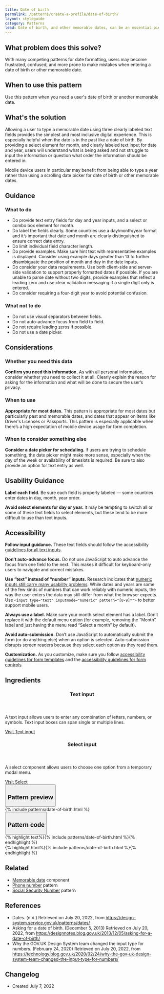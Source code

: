 ```yaml
---
title: Date of birth
permalink: /patterns/create-a-profile/date-of-birth/
layout: styleguide
category: Patterns
lead: Date of birth, and other memorable dates, can be an essential piece of information used to validate identity or eligibility for services or benefits. This pattern allows users to enter their date of birth or another memorable date (e.g., birth of child, death of loved one) without friction. 
---
```


## What problem does this solve?
With many competing patterns for date formatting, users may become frustrated, confused, and more prone to make mistakes when entering a date of birth or other memorable date.

## When to use this pattern 
Use this pattern when you need a user's date of birth or another memorable date. 

## What's the solution
Allowing a user to type a memorable date using three clearly labeled text fields provides the simplest and most inclusive digital experience. This is especially helpful when the date is in the past like a date of birth. By providing a select element for month, and clearly labeled text input for date and year, users will understand what is being asked and not struggle to input the information or question what order the information should be entered in.

Mobile device users in particular may benefit from being able to type a year rather than using a scrolling date picker for date of birth or other memorable dates.

## Guidance

<div class="grid-row grid-gap-3">
  <div class="tablet:grid-col-5">
    <div class="do-dont">
      <div class="do-dont__do">
      <h3 class="do-dont__heading">What to do</h3>
        <div class="do-dont__content">
          <ul>
            <li>Do provide text entry fields for day and year inputs, and a select or combo box element for month.</li>
            <li>Do label the fields clearly. Some countries use a day/month/year format and it’s important that date and month are clearly distinguished to ensure correct date entry.</li>
            <li>Do limit individual field character length.</li>
            <li>Do provide examples. Make sure hint text with representative examples is displayed. Consider using example days greater than 13 to further disambiguate the position of month and day in the date inputs.</li>
            <li>Do consider your data requirements. Use both client-side and server-side validation to support properly formatted dates if possible. If you are unable to parse date without two digits,  provide examples that reflect a leading zero and use clear validation messaging if a single digit only is entered.</li>
            <li>Do consider requiring a four-digit year to avoid potential confusion.</li>
          </ul> 
        </div>
      </div>
    </div>
  </div>
  <div class="tablet:grid-col-5">
    <div class="do-dont__dont">
    <h3 class="do-dont__heading">What not to do</h3>
      <div class="do-dont__content">
          <ul>
            <li>Do not use visual separators between fields.</li>
            <li>Do not auto-advance focus from field to field.</li>
            <li>Do not require leading zeros if possible.</li>
            <li>Do not use a date picker.</li>
          </ul>
      </div>
    </div>
  </div>
</div>

## Considerations
### Whether you need this data
<strong>Confirm you need this information.</strong> As with all personal information, consider whether you need to collect it at all. Clearly explain the reason for asking for the information and what will be done to secure the user’s privacy. 

### When to use 
<strong>Appropriate for most dates.</strong> This pattern is appropriate for most dates but particularly past and memorable dates, and dates that appear on items like Driver's Licenses or Passports. This pattern is especially applicable when there’s a high expectation of mobile device usage for form completion.

### When to consider something else

<strong>Consider a date picker for scheduling.</strong> If users are trying to schedule something, the date picker might make more sense, especially when the day of the week or availability of timeslots is required. Be sure to also provide an option for text entry as well.

## Usability Guidance
<strong>Label each field.</strong> Be sure each field is properly labeled &#8212; some countries enter dates in day, month, year order. 

<strong>Avoid select elements for day or year.</strong> It may be tempting to switch all or some of these text fields to select elements, but these tend to be more difficult to use than text inputs.

## Accessibility 
<strong>Follow input guidance.</strong> These text fields should follow the accessibility  <a href="https://designsystem.digital.gov/components/text-input/">guidelines for all text inputs</a>. 

<strong>Don't auto-advance focus.</strong> Do not use JavaScript to auto advance the focus from one field to the next. This makes it difficult for keyboard-only users to navigate and correct mistakes. 

<strong>Use “text” instead of “number” inputs.</strong> Research indicates that <a href="https://technology.blog.gov.uk/2020/02/24/why-the-gov-uk-design-system-team-changed-the-input-type-for-numbers/">numeric inputs still carry many usability problems</a>. While dates and years are some of the few kinds of numbers that can work reliably with numeric inputs, the way the user enters the data may still differ from what the browser expects. Use `<input type="text" inputmode="numeric" pattern="[0-9]*">` to better support mobile users. 

<strong>Always use a label.</strong> Make sure your month select element has a label. Don’t replace it with the default menu option (for example, removing the “Month” label and just having the menu read “Select a month” by default).

<strong>Avoid auto-submission.</strong> Don’t use JavaScript to automatically submit the form (or do anything else) when an option is selected. Auto-submission disrupts screen readers because they select each option as they read them.

<strong>Customization.</strong> As you customize, make sure you follow [accessibility guidelines for form templates](https://designsystem.digital.gov/templates/form-templates/) and the [accessibility guidelines for form controls](https://designsystem.digital.gov/components/form/).

## Ingredients

<div class="usa-card-group flex-row margin-top-2">
  <div
  class="usa-card site-component-card grid-col-4 tablet:grid-col-4 margin-bottom-2"
  role="region"
  aria-atomic="true"
  aria-label="Visit text input component"
  data-meta="Visit text input component">
    <div class="usa-card__container">
      <header class="usa-card__header">
        <h3 class="usa-card__heading font-lang-lg">Text input</h3>
      </header>
      <div class="usa-card__body font-lang-sm">
        <p>A text input allows users to enter any combination of letters, numbers, or symbols. Text input boxes can span single or multiple lines.</p>
        <a href="{{ site.baseurl }}/components/text-input/">Visit Text input</a>
      </div>
    </div>
  </div>
  <div
  class="usa-card site-component-card grid-col-4 tablet:grid-col-4 margin-bottom-2"
  role="region"
  aria-atomic="true"
  aria-label="Visit select component"
  data-meta="Visit select component">
    <div class="usa-card__container">
      <header class="usa-card__header">
        <h3 class="usa-card__heading font-lang-lg">Select input</h3>
      </header>
      <div class="usa-card__body font-lang-sm">
        <p>A select component allows users to choose one option from a temporary modal menu.</p>
        <a href="{{ site.baseurl }}/components/select/">Visit Select</a>
      </div>
    </div>
  </div>
</div>

<div class="usa-accordion usa-accordion--bordered site-accordion-code site-component-preview">
  <button class="usa-accordion__button" aria-controls="accordion-preview" aria-expanded="true"><h2 id="pattern-preview">Pattern preview</h2></button>
  <div id="accordion-preview" class="usa-accordion__content">
    {% include patterns/date-of-birth.html %}
  </div>
</div>
<div class="usa-accordion usa-accordion--bordered site-accordion-code site-component-preview">
  <button class="usa-accordion__button" aria-controls="accordion-code" aria-expanded="false"><h2 id="pattern-code">Pattern code</h2></button>
  <div id="accordion-code" class="usa-accordion__content highlight-code">
    <div class="usa-sr-only">
      {% highlight text%}{% include patterns/date-of-birth.html %}{% endhighlight %}
    </div>
      {% highlight html%}{% include patterns/date-of-birth.html %}{% endhighlight %}
  </div>
</div>

## Related

- <a href="{{ site.baseurl }}/components/memorable-date/">Memorable date</a> component
- <a href="{{ site.baseurl }}/patterns/create-a-profile/phone-number/">Phone number</a> pattern
- <a href="{{ site.baseurl }}/patterns/create-a-profile/social-security-number/">Social Security Number</a> pattern

## References
- Dates. (n.d.) Retrieved on July 20, 2022, from <a href="https://design-system.service.gov.uk/patterns/dates/">https://design-system.service.gov.uk/patterns/dates/</a>
- Asking for a date of birth. (December 5, 2013) Retrieved on July 20, 2022, from <a href="https://designnotes.blog.gov.uk/2013/12/05/asking-for-a-date-of-birth/">https://designnotes.blog.gov.uk/2013/12/05/asking-for-a-date-of-birth/</a>
- Why the GOV.UK Design System team changed the input type for numbers. (February 24, 2020) Retrieved on July 20, 2022, from <a href="https://technology.blog.gov.uk/2020/02/24/why-the-gov-uk-design-system-team-changed-the-input-type-for-numbers/">https://technology.blog.gov.uk/2020/02/24/why-the-gov-uk-design-system-team-changed-the-input-type-for-numbers/</a>

## Changelog
- Created July 7, 2022
